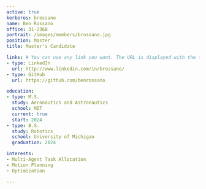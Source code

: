 ```yaml
---
active: true
kerberos: brossano
name: Ben Rossano
office: 31-236B
portrait: /images/members/brossano.jpg
position: Master
title: Master's Candidate

links: # You can use any link you want. The URL is displayed with the text in the *type* field. 
- type: LinkedIn
  url: http://www.linkedin.com/in/brossano/
- type: GitHub
  url: https://github.com/benrossano

education:
- type: M.S.
  study: Aeronautics and Astronautics
  school: MIT
  current: true
  start: 2024
- type: B.S.
  study: Robotics
  school: University of Michigan
  graduation: 2024

interests:
- Multi-Agent Task Allocation
- Motion Planning
- Optimization

--- 
```

